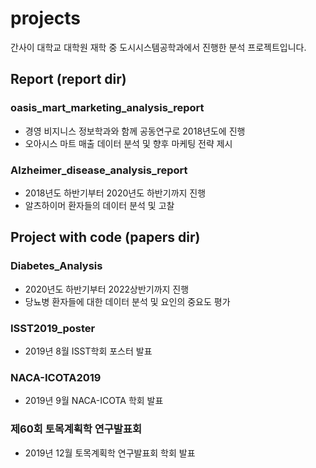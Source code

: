 # projects
간사이 대학교 대학원 재학 중 도시시스템공학과에서 진행한 분석 프로젝트입니다.

## Report (report dir)
### oasis_mart_marketing_analysis_report
- 경영 비지니스 정보학과와 함께 공동연구로 2018년도에 진행
- 오아시스 마트 매출 데이터 분석 및 향후 마케팅 전략 제시

### Alzheimer_disease_analysis_report
- 2018년도 하반기부터 2020년도 하반기까지 진행  
- 알츠하이머 환자들의 데이터 분석 및 고찰


## Project with code (papers dir)
### Diabetes_Analysis
- 2020년도 하반기부터 2022상반기까지 진행
- 당뇨병 환자들에 대한 데이터 분석 및 요인의 중요도 평가

### ISST2019_poster
- 2019년 8월 ISST학회 포스터 발표

### NACA-ICOTA2019
- 2019년 9월 NACA-ICOTA 학회 발표

### 제60회 토목계획학 연구발표회
- 2019년 12월 토목계획학 연구발표회 학회 발표
